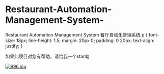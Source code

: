 # Restaurant-Automation-Management-System-
Restaurant Automation Management System 餐厅自动化管理系统
p {
			font-size: 18px;
			line-height: 1.5;
			margin: 20px 0;
			padding: 0 20px;
			text-align: justify;
		}
  <p>如果此项目对您有帮助，请给我一个star呦</p>

<a href="https://996.icu"><img src="https://img.shields.io/badge/link-996.icu-red.svg" alt="996.icu" /></a>

